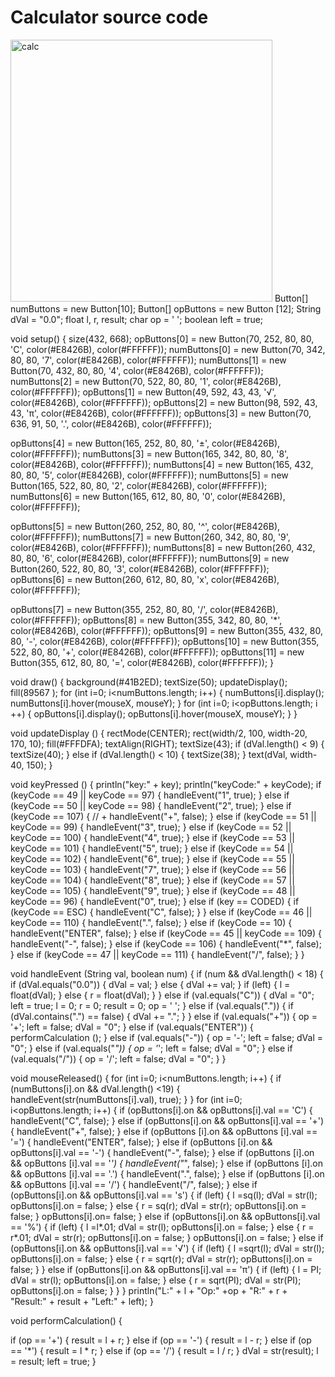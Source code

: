 # Calculator source code
<img width="419" alt="calc" src="https://user-images.githubusercontent.com/111658930/221916705-758c8fc6-5883-476a-bd87-73bf44bc2306.png">
Button[] numButtons = new Button[10];
Button[] opButtons = new Button [12];
String dVal = "0.0";
float l, r, result;
char op = ' ';
boolean left = true;

void setup() {
  size(432, 668);
  opButtons[0] = new Button(70, 252, 80, 80, 'C', color(#E8426B), color(#FFFFFF));
  numButtons[0] = new Button(70, 342, 80, 80, '7', color(#E8426B), color(#FFFFFF));
  numButtons[1] = new Button(70, 432, 80, 80, '4', color(#E8426B), color(#FFFFFF));
  numButtons[2] = new Button(70, 522, 80, 80, '1', color(#E8426B), color(#FFFFFF));
  opButtons[1] = new Button(49, 592, 43, 43, '√', color(#E8426B), color(#FFFFFF));
  opButtons[2] = new Button(98, 592, 43, 43, 'π', color(#E8426B), color(#FFFFFF));
  opButtons[3] = new Button(70, 636, 91, 50, '.', color(#E8426B), color(#FFFFFF));

  opButtons[4] = new Button(165, 252, 80, 80, '±', color(#E8426B), color(#FFFFFF));
  numButtons[3] = new Button(165, 342, 80, 80, '8', color(#E8426B), color(#FFFFFF));
  numButtons[4] = new Button(165, 432, 80, 80, '5', color(#E8426B), color(#FFFFFF));
  numButtons[5] = new Button(165, 522, 80, 80, '2', color(#E8426B), color(#FFFFFF));
  numButtons[6] = new Button(165, 612, 80, 80, '0', color(#E8426B), color(#FFFFFF));

  opButtons[5] = new Button(260, 252, 80, 80, '^', color(#E8426B), color(#FFFFFF));
  numButtons[7] = new Button(260, 342, 80, 80, '9', color(#E8426B), color(#FFFFFF));
  numButtons[8] = new Button(260, 432, 80, 80, '6', color(#E8426B), color(#FFFFFF));
  numButtons[9] = new Button(260, 522, 80, 80, '3', color(#E8426B), color(#FFFFFF));
  opButtons[6] = new Button(260, 612, 80, 80, 'x', color(#E8426B), color(#FFFFFF));

  opButtons[7] = new Button(355, 252, 80, 80, '/', color(#E8426B), color(#FFFFFF));
  opButtons[8] = new Button(355, 342, 80, 80, '*', color(#E8426B), color(#FFFFFF));
  opButtons[9] = new Button(355, 432, 80, 80, '-', color(#E8426B), color(#FFFFFF));
  opButtons[10] = new Button(355, 522, 80, 80, '+', color(#E8426B), color(#FFFFFF));
  opButtons[11] = new Button(355, 612, 80, 80, '=', color(#E8426B), color(#FFFFFF));
}


void draw() {
  background(#41B2ED);
  textSize(50);
  updateDisplay();
  fill(89567  );
  for (int i=0; i<numButtons.length; i++) {
    numButtons[i].display();
    numButtons[i].hover(mouseX, mouseY);
  }
  for (int i=0; i<opButtons.length; i ++) {
    opButtons[i].display();
    opButtons[i].hover(mouseX, mouseY);
  }
}

void updateDisplay () {
  rectMode(CENTER);
  rect(width/2, 100, width-20, 170, 10);
  fill(#FFFDFA);
  textAlign(RIGHT);
  textSize(43);
  if (dVal.length() < 9) {
    textSize(40);
  } else if (dVal.length() < 10) {
    textSize(38);
  }
  text(dVal, width-40, 150);
}

void keyPressed () {
  println("key:" + key);
  println("keyCode:" + keyCode);
  if (keyCode == 49 || keyCode == 97) {
    handleEvent("1", true);
  } else if (keyCode == 50 || keyCode == 98) {
    handleEvent("2", true);
  } else if (keyCode == 107) { // +
    handleEvent("+", false);
  } else if (keyCode == 51 || keyCode == 99) {
    handleEvent("3", true);
  } else if (keyCode == 52 || keyCode == 100) {
    handleEvent("4", true);
  } else if (keyCode == 53 || keyCode == 101) {
    handleEvent("5", true);
  } else if (keyCode == 54 || keyCode == 102) {
    handleEvent("6", true);
  } else if (keyCode == 55 || keyCode == 103) {
    handleEvent("7", true);
  } else if (keyCode == 56 || keyCode == 104) {
    handleEvent("8", true);
  } else if (keyCode == 57 || keyCode == 105) {
    handleEvent("9", true);
  } else if (keyCode == 48 || keyCode == 96) {
    handleEvent("0", true);
  } else if (key == CODED) {
    if (keyCode == ESC) {
      handleEvent("C", false);
    }
  } else if (keyCode == 46 || keyCode == 110) {
    handleEvent(".", false);
  } else if (keyCode == 10) {
    handleEvent("ENTER", false);
  } else if (keyCode == 45 || keyCode == 109) {
    handleEvent("-", false);
  } else if (keyCode == 106) {
    handleEvent("*", false);
  } else if (keyCode == 47 || keyCode == 111) {
    handleEvent("/", false);
  }
}


void handleEvent (String val, boolean num) {
  if (num && dVal.length() < 18) {
    if (dVal.equals("0.0")) {
      dVal = val;
    } else {
      dVal += val;
    }
    if (left) {
      l = float(dVal);
    } else {
      r = float(dVal);
    }
  } else if (val.equals("C")) {
    dVal = "0";
    left = true;
    l = 0;
    r = 0;
    result = 0;
    op = ' ';
  } else if (val.equals(".")) {
    if (dVal.contains(".") == false) {
      dVal += ".";
    }
  } else if (val.equals("+")) {
    op = '+';
    left = false;
    dVal = "0";
  } else if (val.equals("ENTER")) {
    performCalculation ();
  } else if (val.equals("-")) {
    op = '-';
    left = false;
    dVal = "0";
  } else if (val.equals("*")) {
    op = '*';
    left = false;
    dVal = "0";
  } else if (val.equals("/")) {
    op = '/';
    left = false;
    dVal = "0";
  }
}


void mouseReleased() {
  for (int i=0; i<numButtons.length; i++) {
    if (numButtons[i].on && dVal.length() <19) {
      handleEvent(str(numButtons[i].val), true);
    }
  }
  for (int i=0; i<opButtons.length; i++) {
    if (opButtons[i].on && opButtons[i].val == 'C') {
      handleEvent("C", false);
    } else if (opButtons[i].on && opButtons[i].val == '+') {
      handleEvent("+", false);
    } else if (opButtons [i].on && opButtons [i].val == '=') {
      handleEvent("ENTER", false);
    } else if (opButtons [i].on && opButtons[i].val == '-') {
      handleEvent("-", false);
    } else if (opButtons [i].on && opButtons [i].val == '*') {
      handleEvent("*", false);
    } else if (opButtons [i].on && opButtons [i].val == '.') {
      handleEvent(".", false);
    } else if (opButtons [i].on && opButtons [i].val == '/') {
      handleEvent("/", false);
    } else if (opButtons[i].on && opButtons[i].val == 's') {
      if (left) {
        l  =sq(l);
        dVal = str(l);
        opButtons[i].on = false;
      } else {
        r = sq(r);
        dVal = str(r);
        opButtons[i].on = false;
      }
      opButtons[i].on= false;
    } else if (opButtons[i].on && opButtons[i].val == '%') {
      if (left) {
        l  =l*.01;
        dVal = str(l);
        opButtons[i].on = false;
      } else {
        r = r*.01;
        dVal = str(r);
        opButtons[i].on = false;
      }
      opButtons[i].on = false;
    } else if (opButtons[i].on && opButtons[i].val == '√') {
      if (left) {
        l  =sqrt(l);
        dVal = str(l);
        opButtons[i].on = false;
      } else {
        r = sqrt(r);
        dVal = str(r);
        opButtons[i].on = false;
      }
    } else if (opButtons[i].on && opButtons[i].val == 'π') {
      if (left) {
        l  = PI;
        dVal = str(l);
        opButtons[i].on = false;
      } else {
        r = sqrt(PI);
        dVal = str(PI);
        opButtons[i].on = false;
      }
    }
  }
  println("L:" + l + "Op:" +op + "R:" + r + "Result:" + result + "Left:" + left);
}


void performCalculation() {

  if (op == '+') {
    result = l + r;
  } else if (op == '-') {
    result = l - r;
  } else if (op == '*') {
    result = l * r;
  } else if (op == '/') {
    result = l / r;
  }
  dVal = str(result);
  l = result;
  left = true;
}
